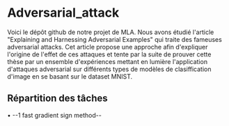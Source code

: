# Adversarial_attack

Voici le dépôt github de notre projet de MLA. 
Nous avons étudié l'article "Explaining and Harnessing Adversarial Examples" qui traite des fameuses adversarial attacks.
Cet article propose une approche afin d'expliquer l'origine de l'effet de ces attaques et tente par la suite de prouver cette thèse par un ensemble d'expériences mettant en lumière l'application d'attaques adversarial sur différents types de modèles de clasiffication d'image en se basant sur le dataset MNIST.


## Répartition des tâches

• --1 fast gradient sign method--
